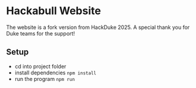 # Hackabull Website

The website is a fork version from HackDuke 2025. A special thank you for Duke teams for the support!

## Setup
- cd into project folder
- install dependencies
  `npm install`
- run the program
  `npm run`
  
